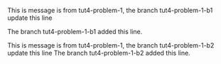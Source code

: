 This is message is from tut4-problem-1, the branch tut4-problem-1-b1 update this line

The branch tut4-problem-1-b1 added this line.

This is message is from tut4-problem-1, the branch tut4-problem-1-b2 update this line
The branch tut4-problem-1-b2 added this line.
